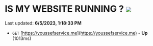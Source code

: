 # IS MY WEBSITE RUNNING ? [![](https://img.shields.io/static/v1?label=Sponsor&message=%E2%9D%A4&logo=GitHub&color=%23fe8e86)](https://github.com/sponsors/<username>)

Last updated: **6/5/2023, 1:18:33 PM**

- `GET` [https://youssefservice.me](https://youssefservice.me) - **Up** (1013ms)
